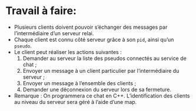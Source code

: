 # Travail à faire:
- Plusieurs clients doivent pouvoir s’échanger des messages par l’intermédiaire d’un
serveur relai. 
- Chaque client est connu côté serveur grâce à son `pid`, ainsi qu’un `pseudo`.
- Le client peut réaliser les actions suivantes :
    1. Demander au serveur la liste des pseudos connectés au service de chat ;
    2. Envoyer un message à un client particulier par l’intermédiaire du serveur ;
    3. Envoyer un message à l’ensemble des clients ;
    4. Demander une déconnexion du serveur lors de sa fermeture.
- Remarque : On programmera ce chat en C++. L’identification des clients au niveau
du serveur sera géré à l’aide d’une map.
